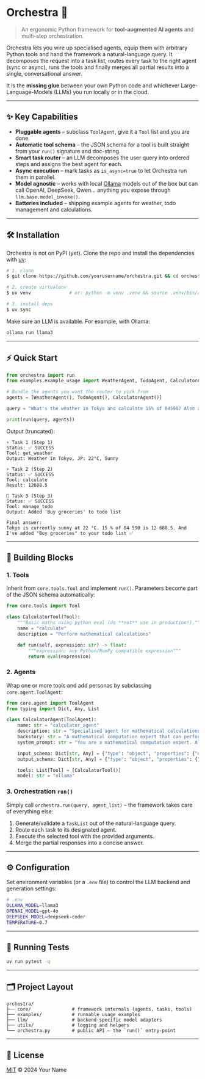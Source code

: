 # Orchestra 🎻

> An ergonomic Python framework for **tool-augmented AI agents** and multi-step orchestration.

Orchestra lets you wire up specialised agents, equip them with arbitrary Python tools and hand the framework a natural-language query. It decomposes the request into a task list, routes every task to the right agent (sync or async), runs the tools and finally merges all partial results into a single, conversational answer.

It is the **missing glue** between your own Python code and whichever Large-Language-Models (LLMs) you run locally or in the cloud.

---

## ✨ Key Capabilities

* **Pluggable agents** – subclass `ToolAgent`, give it a `Tool` list and you are done.
* **Automatic tool schema** – the JSON schema for a tool is built straight from your `run()` signature and doc-string.
* **Smart task router** – an LLM decomposes the user query into ordered steps and assigns the best agent for each.
* **Async execution** – mark tasks as `is_async=true` to let Orchestra run them in parallel.
* **Model agnostic** – works with local [Ollama](https://ollama.ai/) models out of the box but can call OpenAI, DeepSeek, Qwen… anything you expose through `llm.base.model_invoke()`.
* **Batteries included** – shipping example agents for weather, todo management and calculations.

---

## 🛠 Installation

Orchestra is not on PyPI (yet). Clone the repo and install the dependencies with [uv](https://github.com/astral-sh/uv):

```bash
# 1. clone
$ git clone https://github.com/yourusername/orchestra.git && cd orchestra

# 2. create virtualenv
$ uv venv              # or: python -m venv .venv && source .venv/bin/activate

# 3. install deps
$ uv sync
```

Make sure an LLM is available. For example, with Ollama:

```bash
ollama run llama3
```

---

## ⚡ Quick Start

```python
from orchestra import run
from examples.example_usage import WeatherAgent, TodoAgent, CalculatorAgent

# Bundle the agents you want the router to pick from
agents = [WeatherAgent(), TodoAgent(), CalculatorAgent()]

query = "What's the weather in Tokyo and calculate 15% of 84590? Also add 'Buy groceries' to my todo list."

print(run(query, agents))
```

Output (truncated):

```
⚡ Task 1 (Step 1)
Status: ✅ SUCCESS
Tool: get_weather
Output: Weather in Tokyo, JP: 22°C, Sunny

⚡ Task 2 (Step 2)
Status: ✅ SUCCESS
Tool: calculate
Result: 12688.5

🔄 Task 3 (Step 3)
Status: ✅ SUCCESS
Tool: manage_todo
Output: Added 'Buy groceries' to todo list

Final answer:
Tokyo is currently sunny at 22 °C. 15 % of 84 590 is 12 688.5. And I've added "Buy groceries" to your todo list ✅
```

---

## 🧩 Building Blocks

### 1. Tools

Inherit from `core.tools.Tool` and implement `run()`. Parameters become part of the JSON schema automatically:

```python
from core.tools import Tool

class CalculatorTool(Tool):
    """Basic maths using python eval (do **not** use in production!)."""
    name = "calculate"
    description = "Perform mathematical calculations"

    def run(self, expression: str) -> float:
        """expression: any Python/NumPy compatible expression"""
        return eval(expression)
```

### 2. Agents

Wrap one or more tools and add personas by subclassing `core.agent.ToolAgent`:

```python
from core.agent import ToolAgent
from typing import Dict, Any, List

class CalculatorAgent(ToolAgent):
    name: str = "calculator_agent"
    description: str = "Specialised agent for mathematical calculations"
    backstory: str = "A mathematical computation expert that can perform various calculations accurately."
    system_prompt: str = "You are a mathematical computation expert. Always use the calculator tool to ensure accuracy."

    input_schema: Dict[str, Any] = {"type": "object", "properties": {"expression": {"type": "string"}}}
    output_schema: Dict[str, Any] = {"type": "object", "properties": {"result": {"type": "number"}}}

    tools: List[Tool] = [CalculatorTool()]
    model: str = "ollama"
```

### 3. Orchestration `run()`

Simply call `orchestra.run(query, agent_list)` – the framework takes care of everything else:

1. Generate/validate a `TaskList` out of the natural-language query.
2. Route each task to its designated agent.
3. Execute the selected tool with the provided arguments.
4. Merge the partial responses into a concise answer.

---

## ⚙️ Configuration

Set environment variables (or a `.env` file) to control the LLM backend and generation settings:

```bash
# .env
OLLAMA_MODEL=llama3
OPENAI_MODEL=gpt-4o
DEEPSEEK_MODEL=deepseek-coder
TEMPERATURE=0.7
```

---

## 🧪 Running Tests

```bash
uv run pytest -q
```

---

## 🗂 Project Layout

```
orchestra/
├── core/               # framework internals (agents, tasks, tools)
├── examples/           # runnable usage examples
├── llm/                # backend-specific model adapters
├── utils/              # logging and helpers
└── orchestra.py        # public API – the `run()` entry-point
```

---

## 📜 License

[MIT](LICENSE) © 2024 Your Name
